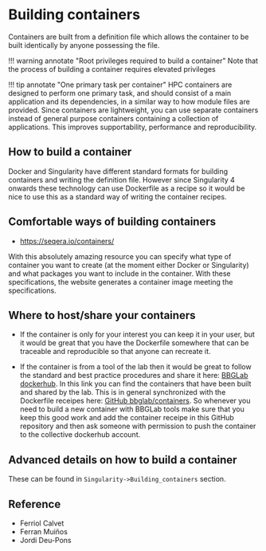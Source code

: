 # Building containers

Containers are built from a definition file which allows the container to be built identically by anyone
possessing the file.

!!! warning annotate "Root privileges required to build a container"
    Note that the process of building a container requires elevated privileges

!!! tip annotate "One primary task per container"
    HPC containers are designed to perform one primary task, and should consist of a main application and its
    dependencies, in a similar way to how module files are provided. Since containers are lightweight, you can use
    separate containers instead of general purpose containers containing a collection of applications. This improves
    supportability, performance and reproducibility.

## How to build a container

Docker and Singularity have different standard formats for building containers and writing the definition file.
However since  Singularity 4 onwards these technology can use Dockerfile as a recipe so it would be nice to use
this as a standard way of writing the container recipes.

## Comfortable ways of building containers

* <https://seqera.io/containers/>

With this absolutely amazing resource you can specify what type of container you want to create (at the moment either
Docker or Singularity) and what packages you want to include in the container. With these specifications, the website
generates a container image meeting the specifications.

## Where to host/share your containers

* If the container is only for your interest you can keep it in your user, but it would be great that you have the
Dockerfile somewhere that can be traceable and reproducible so that anyone can recreate it.

* If the container is from a tool of the lab then it would be great to follow the standard and best practice procedures
and share it here: [BBGLab dockerhub](https://hub.docker.com/u/bbglab). In this link you can find the containers that
have been built and shared by the lab. This is in general synchronized with the Dockerfile receipes here:
[GitHub bbglab/containers](https://github.com/bbglab/containers). So whenever you need to build a new container with
BBGLab tools make sure that you keep this good work and add the container receipe in this GitHub repository and then
ask someone with permission to push the container to the collective dockerhub account.

## Advanced details on how to build a container

These can be found in  `Singularity->Building_containers` section.

## Reference

* Ferriol Calvet
* Ferran Muiños
* Jordi Deu-Pons
